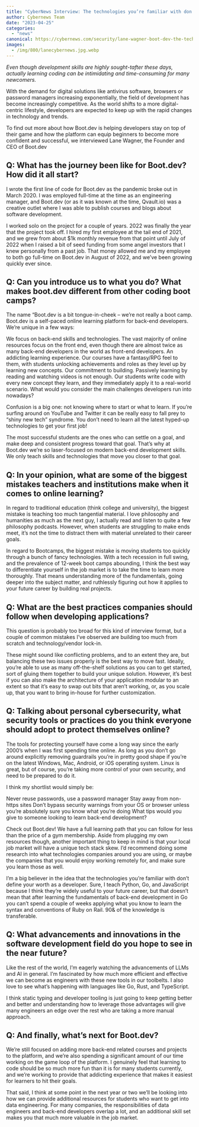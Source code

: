 ```yaml
---
title: "CyberNews Interview: The technologies you’re familiar with don’t define your worth as a developer"
author: Cybernews Team
date: "2023-04-25"
categories: 
  - "news"
canonical: https://cybernews.com/security/lane-wagner-boot-dev-the-technologies-youre-familiar-with-dont-define-your-worth-as-a-developer/
images:
  - /img/800/lanecybernews.jpg.webp
---
```


*Even though development skills are highly sought-tafter these days, actually learning coding can be intimidating and time-consuming for many newcomers.*

With the demand for digital solutions like antivirus software, browsers or password managers increasing exponentially, the field of development has become increasingly competitive. As the world shifts to a more digital-centric lifestyle, developers are expected to keep up with the rapid changes in technology and trends.

To find out more about how Boot.dev is helping developers stay on top of their game and how the platform can equip beginners to become more confident and successful, we interviewed Lane Wagner, the Founder and CEO of Boot.dev

## Q: What has the journey been like for Boot.dev? How did it all start?

I wrote the first line of code for Boot.dev as the pandemic broke out in March 2020. I was employed full-time at the time as an engineering manager, and Boot.dev (or as it was known at the time, Qvault.io) was a creative outlet where I was able to publish courses and blogs about software development.

I worked solo on the project for a couple of years. 2022 was finally the year that the project took off. I hired my first employee at the tail end of 2021, and we grew from about $1k monthly revenue from that point until July of 2022 when I raised a bit of seed funding from some angel investors that I knew personally from a past job. That money allowed me and my employee to both go full-time on Boot.dev in August of 2022, and we’ve been growing quickly ever since.

## Q: Can you introduce us to what you do? What makes boot.dev different from other coding boot camps?

The name “Boot.dev is a bit tongue-in-cheek – we’re not really a boot camp. Boot.dev is a self-paced online learning platform for back-end developers. We’re unique in a few ways:

We focus on back-end skills and technologies. The vast majority of online resources focus on the front end, even though there are almost twice as many back-end developers in the world as front-end developers.
An addicting learning experience. Our courses have a fantasy/RPG feel to them, with students unlocking achievements and roles as they level up by learning new concepts.
Our commitment to building. Passively learning by reading and watching videos is not enough. Our students write code with every new concept they learn, and they immediately apply it to a real-world scenario.
What would you consider the main challenges developers run into nowadays?

Confusion is a big one: not knowing where to start or what to learn. If you’re surfing around on YouTube and Twitter it can be really easy to fall prey to “shiny new tech” syndrome. You don’t need to learn all the latest hyped-up technologies to get your first job!

The most successful students are the ones who can settle on a goal, and make deep and consistent progress toward that goal. That’s why at Boot.dev we’re so laser-focused on modern back-end development skills. We only teach skills and technologies that move you closer to that goal.

## Q: In your opinion, what are some of the biggest mistakes teachers and institutions make when it comes to online learning?

In regard to traditional education (think college and university), the biggest mistake is teaching too much tangential material. I love philosophy and humanities as much as the next guy, I actually read and listen to quite a few philosophy podcasts. However, when students are struggling to make ends meet, it’s not the time to distract them with material unrelated to their career goals.

In regard to Bootcamps, the biggest mistake is moving students too quickly through a bunch of fancy technologies. With a tech recession in full swing, and the prevalence of 12-week boot camps abounding, I think the best way to differentiate yourself in the job market is to take the time to learn more thoroughly. That means understanding more of the fundamentals, going deeper into the subject matter, and ruthlessly figuring out how it applies to your future career by building real projects.

## Q: What are the best practices companies should follow when developing applications?

This question is probably too broad for this kind of interview format, but a couple of common mistakes I’ve observed are building too much from scratch and technology/vendor lock-in.

These might sound like conflicting problems, and to an extent they are, but balancing these two issues properly is the best way to move fast. Ideally, you’re able to use as many off-the-shelf solutions as you can to get started, sort of gluing them together to build your unique solution. However, it’s best if you can also make the architecture of your application modular to an extent so that it’s easy to swap out bits that aren’t working, or, as you scale up, that you want to bring in-house for further customization.

## Q: Talking about personal cybersecurity, what security tools or practices do you think everyone should adopt to protect themselves online?

The tools for protecting yourself have come a long way since the early 2000’s when I was first spending time online. As long as you don’t go around explicitly removing guardrails you’re in pretty good shape if you’re on the latest Windows, Mac, Android, or iOS operating system. Linux is great, but of course, you’re taking more control of your own security, and need to be prepared to do it.

I think my shortlist would simply be:

Never reuse passwords, use a password manager
Stay away from non-https sites
Don’t bypass security warnings from your OS or browser unless you’re absolutely sure you know what you’re doing
What tips would you give to someone looking to learn back-end development?

Check out Boot.dev! We have a full learning path that you can follow for less than the price of a gym membership. Aside from plugging my own resources though, another important thing to keep in mind is that your local job market will have a unique tech stack skew. I’d recommend doing some research into what technologies companies around you are using, or maybe the companies that you would enjoy working remotely for, and make sure you learn those as well.

I’m a big believer in the idea that the technologies you’re familiar with don’t define your worth as a developer. Sure, I teach Python, Go, and JavaScript because I think they’re widely useful to your future career, but that doesn’t mean that after learning the fundamentals of back-end development in Go you can’t spend a couple of weeks applying what you know to learn the syntax and conventions of Ruby on Rail. 90& of the knowledge is transferable.

## Q: What advancements and innovations in the software development field do you hope to see in the near future?

Like the rest of the world, I’m eagerly watching the advancements of LLMs and AI in general. I’m fascinated by how much more efficient and effective we can become as engineers with these new tools in our toolbelts. I also love to see what’s happening with languages like Go, Rust, and TypeScript.

I think static typing and developer tooling is just going to keep getting better and better and understanding how to leverage those advantages will give many engineers an edge over the rest who are taking a more manual approach.

## Q: And finally, what’s next for Boot.dev?

We’re still focused on adding more back-end related courses and projects to the platform, and we’re also spending a significant amount of our time working on the game loop of the platform. I genuinely feel that learning to code should be so much more fun than it is for many students currently, and we’re working to provide that addicting experience that makes it easiest for learners to hit their goals.

That said, I think at some point in the next year or two we’ll be looking into how we can provide additional resources for students who want to get into data engineering. For many companies, the responsibilities of data engineers and back-end developers overlap a lot, and an additional skill set makes you that much more valuable in the job market.
